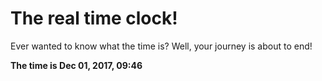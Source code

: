 # The real time clock!

Ever wanted to know what the time is? Well, your journey is about to end!

**The time is Dec 01, 2017, 09:46**
